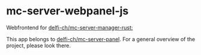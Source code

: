 # mc-server-webpanel-js

Webfrontend for [delfi-ch/mc-server-manager-rust:](https://github.com/Delfi-CH/mc-server-manager-rust)

This app belongs to [delfi-ch/mc-server-panel](https://github.com/Delfi-CH/mc-server-panel). For a general overview of the project, please look there.

